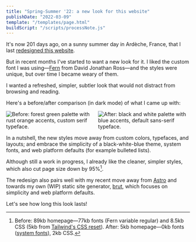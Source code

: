 ```yaml
---
title: "Spring-Summer '22: a new look for this website"
publishDate: "2022-03-09"
template: "/templates/page.html"
buildScript: "/scripts/processNote.js"
---
```


It's now 201 days ago, on a sunny summer day in Ardèche, France, that I last [redesigned this website](/notes/new-website).

But in recent months I've started to want a new look for it. I liked the custom font I was using—[Fern](https://djr.com/notes/junes-font-of-the-month-fern-text) from David Jonathan Ross—and the styles were unique, but over time I became weary of them.

I wanted a refreshed, simpler, subtler look that would not distract from browsing and reading.

Here's a before/after comparison (in dark mode) of what I came up with:

<div style="display:flex;gap:var(--space-s);">
<img src="/static/images/2021-website.webp" style="min-width:0;" alt="Before: forest green palette with rust orange accents, custom serif typeface." />
<img src="/static/images/2022-website.webp" style="min-width:0;" alt="After: black and white palette with blue accents, default sans-serif typeface." />
</div>

In a nutshell, the new styles move away from custom colors, typefaces, and layouts; and embrace the simplicity of a black-white-blue theme, system fonts, and web platform defaults (for example bulleted lists).

Although still a work in progress, I already like the cleaner, simpler styles, which also cut page size down by 95%[^1].

The redesign also pairs well with my recent move away from [Astro](https://astro.build/) and towards my own (WIP) static site generator, [brut](https://github.com/robinmetral/brut), which focuses on simplicity and web platform defaults.

Let's see how long this look lasts!

[^1]: Before: 89kb homepage—77kb fonts (Fern variable regular) and 8.5kb CSS (5kb from [Tailwind's CSS reset](https://tailwindcss.com/docs/preflight)). After: 5kb homepage—0kb fonts ([system fonts](https://systemfontstack.com/)), 2kb CSS.
